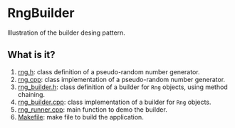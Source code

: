 # RngBuilder
Illustration of the builder desing pattern.

## What is it?
1. [rng.h](rng.h): class definition of a pseudo-random number generator.
1. [rng.cpp](rng.cpp): class implementation of a pseudo-random number generator.
1. [rng_builder.h](rng_builder.h): class definition of a builder for `Rng` objects,
    using method chaining.
1. [rng_builder.cpp](rng_builder.cpp): class implementation of a builder for `Rng` objects.
1. [rng_runner.cpp](rng_runner.cpp): main function to demo the builder.
1. [Makefile](Makefile): make file to build the application.
